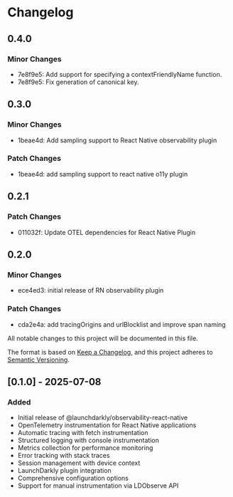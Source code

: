 # Changelog

## 0.4.0

### Minor Changes

- 7e8f9e5: Add support for specifying a contextFriendlyName function.
- 7e8f9e5: Fix generation of canonical key.

## 0.3.0

### Minor Changes

- 1beae4d: Add sampling support to React Native observability plugin

### Patch Changes

- 1beae4d: add sampling support to react native o11y plugin

## 0.2.1

### Patch Changes

- 011032f: Update OTEL dependencies for React Native Plugin

## 0.2.0

### Minor Changes

- ece4ed3: initial release of RN observability plugin

### Patch Changes

- cda2e4a: add tracingOrigins and urlBlocklist and improve span naming

All notable changes to this project will be documented in this file.

The format is based on [Keep a Changelog](https://keepachangelog.com/en/1.0.0/),
and this project adheres to [Semantic Versioning](https://semver.org/spec/v2.0.0.html).

## [0.1.0] - 2025-07-08

### Added

- Initial release of @launchdarkly/observability-react-native
- OpenTelemetry instrumentation for React Native applications
- Automatic tracing with fetch instrumentation
- Structured logging with console instrumentation
- Metrics collection for performance monitoring
- Error tracking with stack traces
- Session management with device context
- LaunchDarkly plugin integration
- Comprehensive configuration options
- Support for manual instrumentation via LDObserve API

